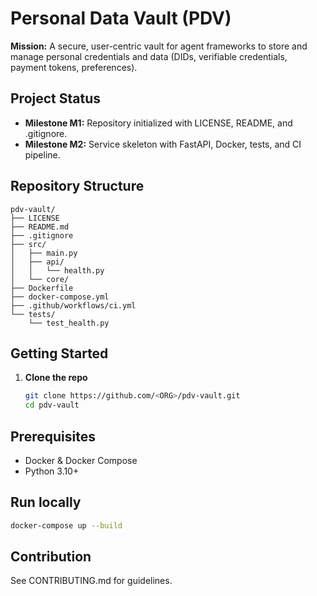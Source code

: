 # Personal Data Vault (PDV)

**Mission:**
A secure, user-centric vault for agent frameworks to store and manage personal credentials and data (DIDs, verifiable credentials, payment tokens, preferences).

## Project Status
- **Milestone M1:** Repository initialized with LICENSE, README, and .gitignore.
- **Milestone M2:** Service skeleton with FastAPI, Docker, tests, and CI pipeline.

## Repository Structure
```
pdv-vault/
├── LICENSE
├── README.md
├── .gitignore
├── src/
│   ├── main.py
│   ├── api/
│   │   └── health.py
│   └── core/
├── Dockerfile
├── docker-compose.yml
├── .github/workflows/ci.yml
└── tests/
    └── test_health.py
```

## Getting Started

1. **Clone the repo**
   ```bash
   git clone https://github.com/<ORG>/pdv-vault.git
   cd pdv-vault
   ```

## Prerequisites
- Docker & Docker Compose
- Python 3.10+

## Run locally
```bash
docker-compose up --build
```

## Contribution
See CONTRIBUTING.md for guidelines.
